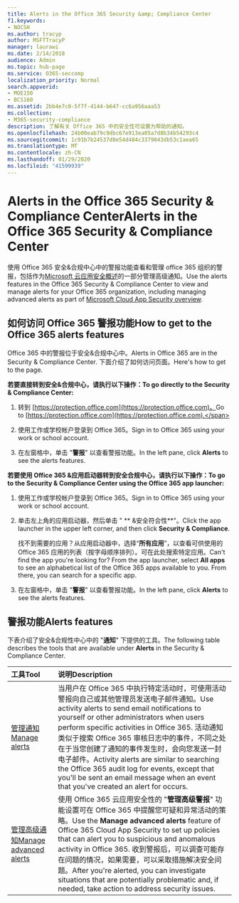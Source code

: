 ```yaml
---
title: Alerts in the Office 365 Security &amp; Compliance Center
f1.keywords:
- NOCSH
ms.author: tracyp
author: MSFTTracyP
manager: laurawi
ms.date: 2/14/2018
audience: Admin
ms.topic: hub-page
ms.service: O365-seccomp
localization_priority: Normal
search.appverid:
- MOE150
- BCS160
ms.assetid: 2bb4e7c0-5f7f-4144-b647-cc6a956aaa53
ms.collection:
- M365-security-compliance
description: 了解有关 Office 365 中的安全性可设置为帮助的通知。
ms.openlocfilehash: 24b00eab79c9dbc67e913ea05a7d8b34b54293c4
ms.sourcegitcommit: 1c91b7b24537d0e54d484c3379043db53c1aea65
ms.translationtype: MT
ms.contentlocale: zh-CN
ms.lasthandoff: 01/29/2020
ms.locfileid: "41599939"
---
```

# <a name="alerts-in-the-office-365-security-amp-compliance-center"></a><span data-ttu-id="31164-103">Alerts in the Office 365 Security &amp; Compliance Center</span><span class="sxs-lookup"><span data-stu-id="31164-103">Alerts in the Office 365 Security &amp; Compliance Center</span></span>

<span data-ttu-id="31164-104">使用 Office 365 安全&amp;合规中心中的警报功能查看和管理 office 365 组织的警报，包括作为[Microsoft 云应用安全概述](https://docs.microsoft.com/cloud-app-security/what-is-cloud-app-security)的一部分管理高级通知。</span><span class="sxs-lookup"><span data-stu-id="31164-104">Use the alerts features in the Office 365 Security &amp; Compliance Center to view and manage alerts for your Office 365 organization, including managing advanced alerts as part of [Microsoft Cloud App Security overview](https://docs.microsoft.com/cloud-app-security/what-is-cloud-app-security).</span></span>
  
## <a name="how-to-get-to-the-office-365-alerts-features"></a><span data-ttu-id="31164-105">如何访问 Office 365 警报功能</span><span class="sxs-lookup"><span data-stu-id="31164-105">How to get to the Office 365 alerts features</span></span>

<span data-ttu-id="31164-106">Office 365 中的警报位于安全&amp;合规中心中。</span><span class="sxs-lookup"><span data-stu-id="31164-106">Alerts in Office 365 are in the Security &amp; Compliance Center.</span></span> <span data-ttu-id="31164-107">下面介绍了如何访问页面。</span><span class="sxs-lookup"><span data-stu-id="31164-107">Here's how to get to the page.</span></span>
  
 <span data-ttu-id="31164-108">**若要直接转到安全&amp;合规中心，请执行以下操作：**</span><span class="sxs-lookup"><span data-stu-id="31164-108">**To go directly to the Security &amp; Compliance Center:**</span></span>
  
1. <span data-ttu-id="31164-109">转到 [https://protection.office.com](https://protection.office.com)。</span><span class="sxs-lookup"><span data-stu-id="31164-109">Go to [https://protection.office.com](https://protection.office.com).</span></span>
    
2. <span data-ttu-id="31164-110">使用工作或学校帐户登录到 Office 365。</span><span class="sxs-lookup"><span data-stu-id="31164-110">Sign in to Office 365 using your work or school account.</span></span> 
    
3. <span data-ttu-id="31164-111">在左窗格中，单击 "**警报**" 以查看警报功能。</span><span class="sxs-lookup"><span data-stu-id="31164-111">In the left pane, click **Alerts** to see the alerts features.</span></span> 
    
 <span data-ttu-id="31164-112">**若要使用 Office 365 &amp;应用启动器转到安全合规中心，请执行以下操作：**</span><span class="sxs-lookup"><span data-stu-id="31164-112">**To go to the Security &amp; Compliance Center using the Office 365 app launcher:**</span></span>
  
1. <span data-ttu-id="31164-113">使用工作或学校帐户登录到 Office 365。</span><span class="sxs-lookup"><span data-stu-id="31164-113">Sign in to Office 365 using your work or school account.</span></span> 
    
2. <span data-ttu-id="31164-114">单击左上角的应用启动器，然后单击 " \*\* &amp;安全符合性\*\*"。</span><span class="sxs-lookup"><span data-stu-id="31164-114">Click the app launcher  in the upper left corner, and then click **Security &amp; Compliance**.</span></span>
    
    <span data-ttu-id="31164-p102">找不到需要的应用？从应用启动器中，选择“**所有应用**”，以查看可供使用的 Office 365 应用的列表（按字母顺序排列）。可在此处搜索特定应用。</span><span class="sxs-lookup"><span data-stu-id="31164-p102">Can't find the app you're looking for? From the app launcher, select **All apps** to see an alphabetical list of the Office 365 apps available to you. From there, you can search for a specific app.</span></span> 
    
3. <span data-ttu-id="31164-118">在左窗格中，单击 "**警报**" 以查看警报功能。</span><span class="sxs-lookup"><span data-stu-id="31164-118">In the left pane, click **Alerts** to see the alerts features.</span></span> 
    
## <a name="alerts-features"></a><span data-ttu-id="31164-119">警报功能</span><span class="sxs-lookup"><span data-stu-id="31164-119">Alerts features</span></span>

<span data-ttu-id="31164-120">下表介绍了安全&amp;合规性中心中的 "**通知**" 下提供的工具。</span><span class="sxs-lookup"><span data-stu-id="31164-120">The following table describes the tools that are available under **Alerts** in the Security &amp; Compliance Center.</span></span> 
  
|<span data-ttu-id="31164-121">**工具**</span><span class="sxs-lookup"><span data-stu-id="31164-121">**Tool**</span></span>|<span data-ttu-id="31164-122">**说明**</span><span class="sxs-lookup"><span data-stu-id="31164-122">**Description**</span></span>|
|:-----|:-----|
|[<span data-ttu-id="31164-123">管理通知</span><span class="sxs-lookup"><span data-stu-id="31164-123">Manage alerts</span></span>](../../compliance/create-activity-alerts.md) <br/> |<span data-ttu-id="31164-124">当用户在 Office 365 中执行特定活动时，可使用活动警报向自己或其他管理员发送电子邮件通知。</span><span class="sxs-lookup"><span data-stu-id="31164-124">Use activity alerts to send email notifications to yourself or other administrators when users perform specific activities in Office 365.</span></span> <span data-ttu-id="31164-125">活动通知类似于搜索 Office 365 审核日志中的事件，不同之处在于当您创建了通知的事件发生时，会向您发送一封电子邮件。</span><span class="sxs-lookup"><span data-stu-id="31164-125">Activity alerts are similar to searching the Office 365 audit log for events, except that you'll be sent an email message when an event that you've created an alert for occurs.</span></span>  <br/> |
|[<span data-ttu-id="31164-126">管理高级通知</span><span class="sxs-lookup"><span data-stu-id="31164-126">Manage advanced alerts </span></span>](https://docs.microsoft.com/cloud-app-security/what-is-cloud-app-security) <br/> |<span data-ttu-id="31164-127">使用 Office 365 云应用安全性的 "**管理高级警报**" 功能设置可在 Office 365 中提醒您可疑和异常活动的策略。</span><span class="sxs-lookup"><span data-stu-id="31164-127">Use the **Manage advanced alerts** feature of Office 365 Cloud App Security to set up policies that can alert you to suspicious and anomalous activity in Office 365.</span></span> <span data-ttu-id="31164-128">收到警报后，可以调查可能存在问题的情况，如果需要，可以采取措施解决安全问题。</span><span class="sxs-lookup"><span data-stu-id="31164-128">After you're alerted, you can investigate situations that are potentially problematic and, if needed, take action to address security issues.</span></span>  <br/> |
   

